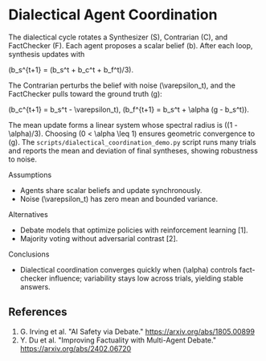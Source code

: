 # Dialectical Agent Coordination

The dialectical cycle rotates a Synthesizer \(S\), Contrarian \(C\), and
FactChecker \(F\). Each agent proposes a scalar belief \(b\). After each
loop, synthesis updates with

\(b_s^{t+1} = (b_s^t + b_c^t + b_f^t)/3\).

The Contrarian perturbs the belief with noise \(\varepsilon_t\), and the
FactChecker pulls toward the ground truth \(g\):

\(b_c^{t+1} = b_s^t - \varepsilon_t\),
\(b_f^{t+1} = b_s^t + \alpha (g - b_s^t)\).

The mean update forms a linear system whose spectral radius is
\((1 - \alpha)/3\). Choosing \(0 < \alpha \leq 1\) ensures geometric
convergence to \(g\). The `scripts/dialectical_coordination_demo.py`
script runs many trials and reports the mean and deviation of final
syntheses, showing robustness to noise.

Assumptions
- Agents share scalar beliefs and update synchronously.
- Noise \(\varepsilon_t\) has zero mean and bounded variance.

Alternatives
- Debate models that optimize policies with reinforcement learning [1].
- Majority voting without adversarial contrast [2].

Conclusions
- Dialectical coordination converges quickly when \(\alpha\) controls
  fact-checker influence; variability stays low across trials, yielding
  stable answers.

## References
1. G. Irving et al. "AI Safety via Debate." https://arxiv.org/abs/1805.00899
2. Y. Du et al. "Improving Factuality with Multi-Agent Debate."
   https://arxiv.org/abs/2402.06720
